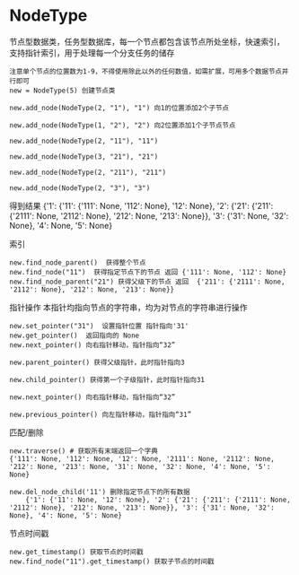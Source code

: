 # NodeType
节点型数据类，任务型数据库，每一个节点都包含该节点所处坐标，快速索引， 支持指针索引，用于处理每一个分支任务的储存


    注意单个节点的位置数为1-9，不得使用除此以外的任何数值，如需扩展，可用多个数据节点并行即可
    new = NodeType(5) 创建节点类

    new.add_node(NodeType(2, "1"), "1") 向1的位置添加2个子节点

    new.add_node(NodeType(1, "2"), "2") 向2位置添加1个子节点节点

    new.add_node(NodeType(2, "11"), "11")
    
    new.add_node(NodeType(3, "21"), "21")
    
    new.add_node(NodeType(2, "211"), "211")
    
    new.add_node(NodeType(2, "3"), "3")
    

得到结果
    {'1': {'11': {'111': None, '112': None}, '12': None}, '2': {'21': {'211': {'2111': None, '2112': None}, '212': None, '213': None}}, '3': {'31': None, '32': None}, '4': None, '5': None}
    
索引

    new.find_node_parent()  获得整个节点
    new.find_node("11")  获得指定节点下的节点 返回 {'111': None, '112': None}
    new.find_node_parent("21") 获得父级下的节点 返回  {'211': {'2111': None, '2112': None}, '212': None, '213': None}}
    
指针操作 本指针均指向节点的字符串，均为对节点的字符串进行操作

    new.set_pointer("31")  设置指针位置 指针指向'31'
    new.get_pointer()  返回指向的 None
    new.next_pointer() 向右指针移动，指针指向“32”

    new.parent_pointer() 获得父级指针，此时指针指向3

    new.child_pointer() 获得第一个子级指针，此时指针指向31
    
    new.next_pointer() 向右指针移动，指针指向“32”
    
    new.previous_pointer() 向左指针移动，指针指向“31”
    
匹配/删除

    new.traverse() # 获取所有末端返回一个字典
    {'111': None, '112': None, '12': None, '2111': None, '2112': None, '212': None, '213': None, '31': None, '32': None, '4': None, '5': None}
    
    new.del_node_child('11') 删除指定节点下的所有数据
        {'1': {'11': None, '12': None}, '2': {'21': {'211': {'2111': None, '2112': None}, '212': None, '213': None}}, '3': {'31': None, '32': None}, '4': None, '5': None}
        
节点时间戳

    new.get_timestamp() 获取节点的时间戳
    new.find_node("11").get_timestamp() 获取子节点的时间戳




